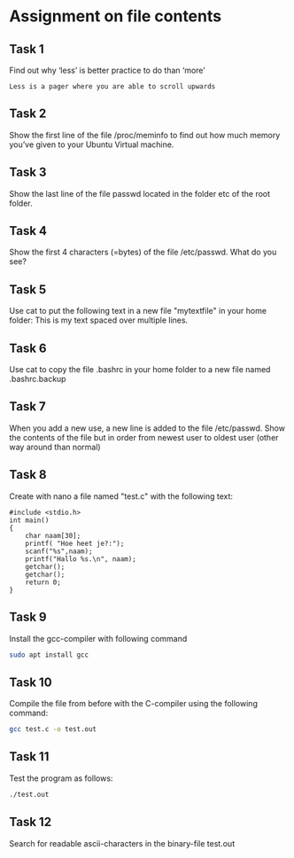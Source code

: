 # Assignment on file contents

## Task 1
Find out why ‘less’ is better practice to do than ‘more’

```
Less is a pager where you are able to scroll upwards
```

## Task 2
Show the first line of the file /proc/meminfo to find out how much memory you’ve given to your Ubuntu Virtual machine. 

## Task 3
Show the last line of the file passwd located in the folder etc of the root folder.


## Task 4
Show the first 4 characters (=bytes) of the file /etc/passwd. What do you see? 

## Task 5
Use cat to put the following text in a new file "mytextfile" in your home folder:
This is my text
spaced over multiple lines.

## Task 6
Use cat to copy the file .bashrc in your home folder to a new file named .bashrc.backup

## Task 7
When you add a new use, a new line is added to the file /etc/passwd. Show the contents of the file but in order from newest user to oldest user (other way around than normal) 


## Task 8
Create with nano a file named "test.c" with the following text:	

```
#include <stdio.h>
int main()
{
	char naam[30];
	printf( "Hoe heet je?:");
	scanf("%s",naam);
	printf("Hallo %s.\n", naam);
	getchar();
	getchar();
	return 0;
}
```


## Task 9
Install the gcc-compiler with following command
```bash
sudo apt install gcc
```
## Task 10
Compile the file from before with the C-compiler using the following command: 
```bash
gcc test.c -o test.out
```


## Task 11
Test the program as follows: 
```bash
./test.out
```

## Task 12
Search for readable ascii-characters in the binary-file test.out
